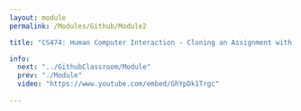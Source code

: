 ```yaml
---
layout: module
permalink: /Modules/Github/Module2

title: "CS474: Human Computer Interaction - Cloning an Assignment with Github Classroom"

info:
  next: "../GithubClassroom/Module"
  prev: "./Module"
  video: "https://www.youtube.com/embed/GhYpDk1Trgc"
  
---
```

